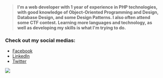 

> **I'm a web developer with 1 year of experience in PHP technologies, with good knowledge of Object-Oriented Programming and Design, Database Design, and some Design Patterns. I also often attend some CTF contest. Learning more languages and technology, as well as developing my skills is what I'm trying to do.** 

### Check out my social medias:

- [Facebook](https://fb.com/dinghi.19091999)
- [LinkedIn](https://www.linkedin.com/in/haidv99)
- [Twitter](https://twitter.com/haidv99)



![](https://media.giphy.com/media/o0vwzuFwCGAFO/giphy.gif)


